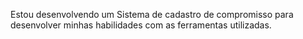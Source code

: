 Estou desenvolvendo um Sistema de cadastro de compromisso para desenvolver minhas habilidades com as ferramentas utilizadas.

